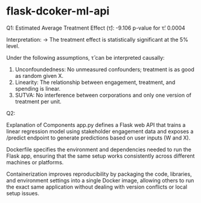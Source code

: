 # flask-dcoker-ml-api

Q1:
Estimated Average Treatment Effect (τ̂): -9.106
p-value for τ̂: 0.0004

Interpretation:
→ The treatment effect is statistically significant at the 5% level.

Under the following assumptions, τ̂ can be interpreted causally:
1. Unconfoundedness: No unmeasured confounders; treatment is as good as random given X.
2. Linearity: The relationship between engagement, treatment, and spending is linear.
3. SUTVA: No interference between corporations and only one version of treatment per unit.




Q2:

Explanation of Components
app.py defines a Flask web API that trains a linear regression model using stakeholder engagement data and exposes a /predict endpoint to generate predictions based on user inputs (W and X).

Dockerfile specifies the environment and dependencies needed to run the Flask app, ensuring that the same setup works consistently across different machines or platforms.

Containerization improves reproducibility by packaging the code, libraries, and environment settings into a single Docker image, allowing others to run the exact same application without dealing with version conflicts or local setup issues.

